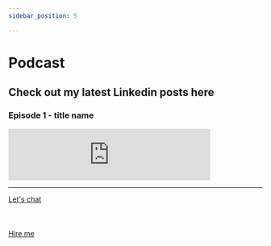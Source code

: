 ```yaml
---
sidebar_position: 5

---
```


# Podcast

## Check out my latest Linkedin posts here

### Episode 1 - title name
<iframe src="https://anchor.fm/doubleclick/embed" height="102px" width="400px" frameborder="0" scrolling="no"></iframe>

<hr></hr>

<a href="https://calendly.com/mattherzog/quick-chat" target="_blank">Let's chat</a>
<br></br>
<br></br>
<a href="https://directsystems.io/" target="_blank">Hire me</a>